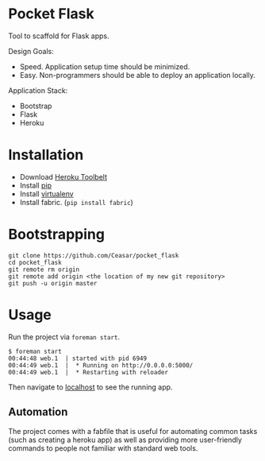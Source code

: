 
# Pocket Flask

Tool to scaffold for Flask apps.

Design Goals:

- Speed. Application setup time should be minimized.
- Easy. Non-programmers should be able to deploy an application locally.

Application Stack:

- Bootstrap
- Flask
- Heroku

# Installation

- Download [Heroku Toolbelt](https://toolbelt.heroku.com/)
- Install [pip](http://www.pip-installer.org/en/latest/installing.html)
- Install [virtualenv](http://www.virtualenv.org/en/latest/#installation)
- Install fabric. (`pip install fabric`)

# Bootstrapping

```
git clone https://github.com/Ceasar/pocket_flask
cd pocket_flask
git remote rm origin
git remote add origin <the location of my new git repository>
git push -u origin master
```

# Usage

Run the project via `foreman start`.

```
$ foreman start
00:44:48 web.1  | started with pid 6949
00:44:49 web.1  |  * Running on http://0.0.0.0:5000/
00:44:49 web.1  |  * Restarting with reloader
```

Then navigate to [localhost](http://localhost:5000/) to see the running app.

## Automation

The project comes with a fabfile that is useful for automating common tasks (such as creating a heroku app) as well as providing more user-friendly commands to people not familiar with standard web tools.
